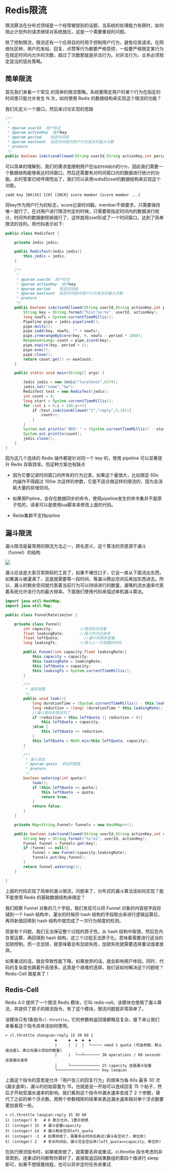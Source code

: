 # Redis限流

限流算法在分布式领域是一个经常被提到的话题，当系统的处理能力有限时，如何阻止计划外的请求继续对系统施压，这是一个需要重视的问题。

除了控制限流，限流还有一个应用目的时用于控制用户行为，避免垃圾请求。在网络社区种，用户的发帖、回复、点赞等行为都要严格受控，一般要严格限定某行为在规定时间内允许的次数，超过了次数那就是非法行为。对非法行为，业务必须规定适当的惩处策略。

## 简单限流

首先我们来看一个常见 的简单的限流策略。系统要限定用户的某个行为在指定的时间里只能允许发生 N 次，如何使用 Redis 的数据结构来实现这个限流的功能？

我们先定义一个接口，然后来讨论实现的思路

```java
/**
 *
 * @param userId  用户标志
 * @param actionKey  操作key
 * @param period    指定时间段
 * @param maxCount  指定时间段内用户行为发生的最大次数
 * @return
 */
public boolean isActionAllowed(String userId,String actionKey,int period,int maxCount);
```

可以简单的理解到，我们的需求是限制用户在`指定时间段内`的`行为`，因此我们需要一个数据结构能够表达时间窗口，然后还需要有对时间窗口内的数据进行统计的功能。此时答案已经呼啸而出了，我们可以采用redis的zset的数据结构来实现这个功能。

````shell
zadd key [NX|XX] [CH] [INCR] score member [score member ...]
````

将key作为用户行为的标志，score记录时间戳，member不做要求，只需要保持唯一就行了。在对用户进行限流判定的时候，只需要取指定时间内的数据进行统计，时间外的数据删除掉就行了，这样就用zset形成了一个时间窗口，达到了简单限流的目的。用代码表示如下:

```java
public class RedisTest {

    private Jedis jedis;

    public RedisTest(Jedis jedis){
        this.jedis = jedis;
    }

    /**
     *
     * @param userId  用户标志
     * @param actionKey  操作key
     * @param period    指定时间段
     * @param maxCount  指定时间段内用户行为发生的最大次数
     * @return
     */
    public boolean isActionAllowed(String userId,String actionKey,int period,int maxCount){
        String key = String.format("hist:%s:%s", userId, actionKey);
        long nowTs = System.currentTimeMillis();
        Pipeline pipe = jedis.pipelined();
        pipe.multi();
        pipe.zadd(key, nowTs, "" + nowTs);
        pipe.zremrangeByScore(key, 0, nowTs - period * 1000);
        Response<Long> count = pipe.zcard(key);
        pipe.expire(key, period + 1);
        pipe.exec();
        pipe.close();
        return count.get() <= maxCount;
    }

    public static void main(String[] args) {

        Jedis jedis = new Jedis("localhost",6379);
        jedis.set("name","hw");
        RedisTest test = new RedisTest(jedis);
        int count = 0;
        long start = System.currentTimeMillis();
        for (int i = 0;i < 100;i++){
            if (test.isActionAllowed("1","reply",5,10)){
                count++;
            }
        }
        System.out.println("用时：" + (System.currentTimeMillis() - start) / 1000);
        System.out.println(count);
        jedis.close();
    }
}
```

因为这几个连续的 Redis 操作都是针对同一个 key 的，使用 pipeline 可以显著提升 Redis 存取效率。但这种方案也有缺点

* 因为它要记录时间窗口内所有的行为记录，如果这个量很大，比如限定 60s 内操作不得超过 100w 次这样的参数，它是不适合做这样的限流的，因为会消耗大量的存储空间。

* 如果用Pipline，会存在数据同步的命令，使用pipeline发生的命令集并不是原子性的，读者可以是使用lua脚本来修改上面的代码。
* Reids集群不支持pipline

## 漏斗限流

漏斗限流是最常用的限流方法之一，顾名思义，这个算法的灵感源于漏斗（funnel）的结构

![](./img/limitflow/1)

漏斗应该是大家日常熟知的工具了，如果不堵住口子，它会一直从下面流出东西，如果漏斗被灌满了，这是就需要等一段时间，等漏斗腾出空间后再加东西进去。所以，漏斗的剩余空间就代表着当前行为可以持续进行的数量，漏嘴的流水速率代表着系统允许该行为的最大频率。下面我们使用代码来描述单机漏斗算法。

```java
import java.util.HashMap;
import java.util.Map;

public class FunnelRatelimiter {

    private class Funnel{
        int capacity;            //漏洞的总容量
        float leakingRate;       //漏斗的流出速率
        float leftQuota;           //漏斗的剩余容量
        long leakingTs;          //漏斗上一次泄露的时间

        public Funnel(int capacity,float leakingRate){
            this.capacity = capacity;
            this.leakingRate = leakingRate;
            this.leftQuota = capacity;
            this.leakingTs = System.currentTimeMillis();
        }

        /**
         * 漏洞泄露
         */
        public void leak(){
            long durationTime = (System.currentTimeMillis() - this.leakingTs) / 1000;
            long reduction = (long) (durationTime * this.leakingRate);
            //漏斗里的东西流完了
            if (reduction > this.leftQuota || reduction < 0){
                this.leftQuota = capacity;
            }else {
                this.leftQuota += reduction;
            }
            this.leftQuota = Math.min(this.leftQuota, capacity);
        }

        /**
         * 漏斗添加
         * @param quota  添加的额度
         * @return
         */
        boolean watering(int quota){
            leak();
            if (this.leftQuota >= quota){
                this.leftQuota -= quota;
                return true;
            }
            return false;
        }
    }

    private Map<String,Funnel> funnels = new HashMap<>();

    public boolean isActionAllowed(String userId,String actionKey,int capacity,float leakingRate){
        String key = String.format("%s:%s", userId, actionKey);
        Funnel funnel = funnels.get(key);
        if (funnel == null){
            funnel = new Funnel(capacity,leakingRate);
            funnels.put(key,funnel);
        }
        return funnel.watering(1);
    }

}
```

上面的代码实现了简单的漏斗限流，问题来了，分布式的漏斗算法该如何实现？能不能使用 Redis 的基础数据结构来搞定？

我们观察 Funnel 对象的几个字段，我们发现可以将 Funnel 对象的内容按字段存储到一个 hash 结构中，灌水的时候将 hash 结构的字段取出来进行逻辑运算后，再将新值回填到 hash 结构中就完成了一次行为频度的检测。

但是有个问题，我们无法保证整个过程的原子性。从 hash 结构中取值，然后在内存里运算，再回填到 hash 结构，这三个过程无法原子化，意味着需要进行适当的加锁控制。而一旦加锁，就意味着会有加锁失败，加锁失败就需要选择重试或者放弃。

如果重试的话，就会导致性能下降。如果放弃的话，就会影响用户体验。同时，代码的复杂度也跟着升高很多。这真是个艰难的选择，我们该如何解决这个问题呢？Redis-Cell 救星来了！

## Redis-Cell

Redis 4.0 提供了一个限流 Redis 模块，它叫 redis-cell。该模块也使用了漏斗算法，并提供了原子的限流指令。有了这个模块，限流问题就非常简单了。

该模块只有1条指令`cl.throttle`，它的参数和返回值都略显复杂，接下来让我们来看看这个指令具体该如何使用。

````shell
> cl.throttle zhangsan:reply 15 30 60 1
                      ▲     ▲  ▲  ▲  ▲
                      |     |  |  |  └───── need 1 quota (可选参数，默认值也是1，表示向漏斗添加的数量)
                      |     |  └──┴─────── 30 operations / 60 seconds 这是漏水速率
                      |     └───────────── 15 capacity 这是漏斗容量
                      └─────────────────── key laoqian
````

上面这个指令的意思是允许「用户张三的回复行为」的频率为每 60s 最多 30 次(漏水速率)，漏斗的初始容量为 15，也就是说一开始可以连续回复 15 个帖子，然后才开始受漏水速率的影响。我们看到这个指令中漏水速率变成了 2 个参数，替代了之前的单个浮点数。用两个参数相除的结果来表达漏水速率相对单个浮点数要更加直观一些。

````shell
> cl.throttle laoqian:reply 15 30 60
1) (integer) 0   # 0 表示允许，1表示拒绝
2) (integer) 15  # 漏斗容量capacity
3) (integer) 14  # 漏斗剩余空间left_quota
4) (integer) -1  # 如果拒绝了，需要多长时间后再试(漏斗有空间了，单位秒)
5) (integer) 2   # 多长时间后，漏斗完全空出来(left_quota==capacity，单位秒)
````

在执行限流指令时，如果被拒绝了，就需要丢弃或重试。cl.throttle 指令考虑的非常周到，连重试时间都帮你算好了，直接取返回结果数组的第四个值进行 sleep 即可，如果不想阻塞线程，也可以异步定时任务来重试